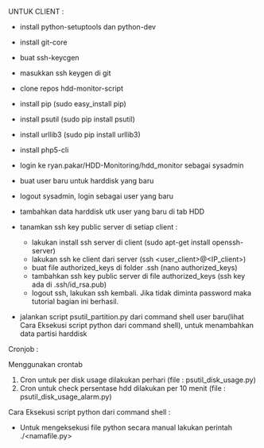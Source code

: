 UNTUK CLIENT :

- install python-setuptools dan python-dev
- install git-core
- buat ssh-keycgen
- masukkan ssh keygen di git
- clone repos hdd-monitor-script
- install pip (sudo easy_install pip)
- install psutil (sudo pip install psutil)
- install urllib3 (sudo pip install urllib3)
- install php5-cli
- login ke ryan.pakar/HDD-Monitoring/hdd_monitor sebagai sysadmin
- buat user baru untuk harddisk yang baru
- logout sysadmin, login sebagai user yang baru
- tambahkan data harddisk utk user yang baru di tab HDD

- tanamkan ssh key public server di setiap client : 
	- lakukan install ssh server di client (sudo apt-get install openssh-server)
	- lakukan ssh ke client dari server (ssh <user_client>@<IP_client>)
	- buat file authorized_keys di folder .ssh (nano authorized_keys)	
	- tambahkan ssh key public server di file authorized_keys (ssh key ada di .ssh/id_rsa.pub)
	- logout ssh, lakukan ssh kembali. Jika tidak diminta password maka tutorial bagian ini berhasil.



- jalankan script psutil_partition.py dari command shell user baru(lihat Cara Eksekusi script python dari command shell), untuk menambahkan data partisi harddisk




Cronjob : 

Menggunakan crontab

1. Cron untuk per disk usage dilakukan perhari (file : psutil_disk_usage.py)
2. Cron untuk check persentase hdd dilakukan per 10 menit (file : psutil_disk_usage_alarm.py)

Cara Eksekusi script python dari command shell : 

* Untuk mengeksekusi file python secara manual lakukan perintah
 ./<namafile.py>



